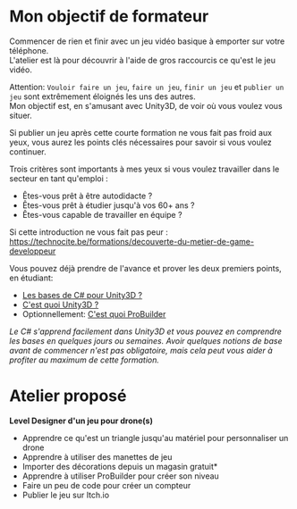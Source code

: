 # Mon objectif de formateur

Commencer de rien et finir avec un jeu vidéo basique à emporter sur votre téléphone.  
L'atelier est là pour découvrir à l'aide de gros raccourcis ce qu'est le jeu vidéo.

Attention: `Vouloir faire un jeu`, `faire un jeu`, `finir un jeu` et `publier un jeu` sont extrêmement éloignés les uns des autres.  
Mon objectif est, en s'amusant avec Unity3D, de voir où vous voulez vous situer.

Si publier un jeu après cette courte formation ne vous fait pas froid aux yeux, vous aurez les points clés nécessaires pour savoir si vous voulez continuer.

Trois critères sont importants à mes yeux si vous voulez travailler dans le secteur en tant qu'emploi :  
- Êtes-vous prêt à être autodidacte ?  
- Êtes-vous prêt à étudier jusqu'à vos 60+ ans ?  
- Êtes-vous capable de travailler en équipe ?

Si cette introduction ne vous fait pas peur :  
https://technocite.be/formations/decouverte-du-metier-de-game-developpeur

Vous pouvez déjà prendre de l'avance et prover les deux premiers points, en étudiant:
- [Les bases de C# pour Unity3D ?](https://www.youtube.com/results?search_query=les+bases+de+c%23+pour+Unity3D)
- [C'est quoi Unity3D ?](https://www.youtube.com/results?search_query=C%27est+quoi+Unity3D++pour+débutant)
- Optionnellement: [C'est quoi ProBuilder](https://youtu.be/Re6wU7zPlXI)

_Le C# s'apprend facilement dans Unity3D et vous pouvez en comprendre les bases en quelques jours ou semaines._
_Avoir quelques notions de base avant de commencer n'est pas obligatoire, mais cela peut vous aider à profiter au maximum de cette formation._

# Atelier proposé

**Level Designer d'un jeu pour drone(s)**

- Apprendre ce qu'est un triangle jusqu'au matériel pour personnaliser un drone
- Apprendre à utiliser des manettes de jeu
- Importer des décorations depuis un magasin gratuit*
- Apprendre à utiliser ProBuilder pour créer son niveau
- Faire un peu de code pour créer un compteur
- Publier le jeu sur Itch.io

